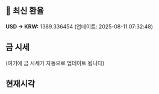 
## 💱 최신 환율
<!-- EXCHANGE_RATE_START -->
**USD → KRW:** 1389.336454 (업데이트: 2025-08-11 07:32:48)
<!-- EXCHANGE_RATE_END -->

## 금 시세
<!-- GOLD_PRICE_START -->
(여기에 금 시세가 자동으로 업데이트 됩니다)
<!-- GOLD_PRICE_END -->

## 현재시각
